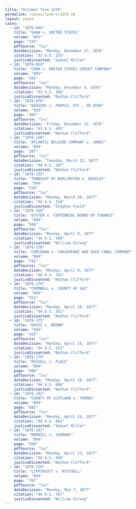 ```yaml
---
title: "October Term 1876"
permalink: /cases/loners/1876-10
layout: cases
cases:
  - id: "1876-044"
    title: "SHAW v. UNITED STATES"
    volume: "093"
    page: "235"
    pdfSource: "loc"
    dateDecision: "Monday, November 27, 1876"
    citation: "93 U.S. 235"
    justiceDissented: "Samuel Miller"
  - id: "1876-059"
    title: "COHN v. UNITED STATES CORSET COMPANY"
    volume: "093"
    page: "366"
    pdfSource: "loc"
    dateDecision: "Monday, December 4, 1876"
    citation: "93 U.S. 366"
    justiceDissented: "Nathan Clifford"
  - id: "1876-076"
    title: "WIGGINS v. PEOPLE, ETC., IN UTAH"
    volume: "093"
    page: "465"
    pdfSource: "loc"
    dateDecision: "Friday, December 22, 1876"
    citation: "93 U.S. 465"
    justiceDissented: "Nathan Clifford"
  - id: "1876-130"
    title: "ATLANTIC DELAINE COMPANY v. JAMES"
    volume: "094"
    page: "207"
    pdfSource: "loc"
    dateDecision: "Tuesday, March 13, 1877"
    citation: "94 U.S. 207"
    justiceDissented: "Nathan Clifford"
  - id: "1876-155"
    title: "TOWNSHIP OF BURLINGTON v. BEASLEY"
    volume: "094"
    page: "310"
    pdfSource: "loc"
    dateDecision: "Monday, March 26, 1877"
    citation: "94 U.S. 310"
    justiceDissented: "Stephen Field"
  - id: "1876-169"
    title: "EYSTER v. CENTENNIAL BOARD OF FINANCE"
    volume: "094"
    page: "500"
    pdfSource: "loc"
    dateDecision: "Monday, April 9, 1877"
    citation: "94 U.S. 500"
    justiceDissented: "William Strong"
  - id: "1876-170"
    title: "CORCORAN v. CHESAPEAKE AND OHIO CANAL COMPANY"
    volume: "094"
    page: "741"
    pdfSource: "loc"
    dateDecision: "Monday, April 9, 1877"
    citation: "94 U.S. 741"
    justiceDissented: "Nathan Clifford"
  - id: "1876-174"
    title: "CROMWELL v. COUNTY OF SAC"
    volume: "094"
    page: "351"
    pdfSource: "loc"
    dateDecision: "Monday, April 16, 1877"
    citation: "94 U.S. 351"
    justiceDissented: "Nathan Clifford"
  - id: "1876-175"
    title: "DAVIS v. BROWN"
    volume: "094"
    page: "423"
    pdfSource: "loc"
    dateDecision: "Monday, April 16, 1877"
    citation: "94 U.S. 423"
    justiceDissented: "Nathan Clifford"
  - id: "1876-179"
    title: "RUSSELL v. PLACE"
    volume: "094"
    page: "606"
    pdfSource: "loc"
    dateDecision: "Monday, April 16, 1877"
    citation: "94 U.S. 606"
    justiceDissented: "Nathan Clifford"
  - id: "1876-182"
    title: "COUNTY OF SCOTLAND v. THOMAS"
    volume: "094"
    page: "682"
    pdfSource: "loc"
    dateDecision: "Monday, April 16, 1877"
    citation: "94 U.S. 682"
    justiceDissented: "Samuel Miller"
  - id: "1876-187"
    title: "MERRILL v. YEOMANS"
    volume: "094"
    page: "568"
    pdfSource: "loc"
    dateDecision: "Monday, April 23, 1877"
    citation: "94 U.S. 568"
    justiceDissented: "Nathan Clifford"
  - id: "1876-220"
    title: "LIPPINCOTT v. MITCHELL"
    volume: "094"
    page: "767"
    pdfSource: "loc"
    dateDecision: "Monday, May 7, 1877"
    citation: "94 U.S. 767"
    justiceDissented: "William Strong"
---
```

